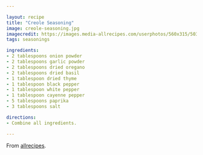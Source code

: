 ```yaml
---

layout: recipe
title: "Creole Seasoning"
image: creole-seasoning.jpg
imagecredit: https://images.media-allrecipes.com/userphotos/560x315/5031552.jpg
tags: seasonings

ingredients:
- 2 tablespoons onion powder
- 2 tablespoons garlic powder
- 2 tablespoons dried oregano
- 2 tablespoons dried basil
- 1 tablespoon dried thyme
- 1 tablespoon black pepper
- 1 tablespoon white pepper
- 1 tablespoon cayenne pepper
- 5 tablespoons paprika
- 3 tablespoons salt

directions:
- Combine all ingredients.

---
```


From [allrecipes](https://www.allrecipes.com/recipe/38214/creole-seasoning-blend/).
